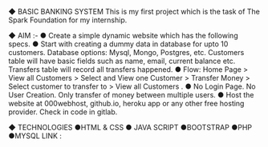 ◆ BASIC BANKING SYSTEM
  This is my first project which is the task of The Spark Foundation for my internship.

◆ AIM :-
●  Create a simple dynamic website which has the following specs.
●  Start with creating a dummy data in database for upto 10 
customers. Database options: Mysql, Mongo, Postgres, etc. 
Customers table will have basic fields such as name, email, 
current balance etc. Transfers table will record all transfers 
happened.
● Flow: Home Page > View all Customers > Select and View one 
Customer > Transfer Money > Select customer to transfer to > 
View all Customers . 
● No Login Page. No User Creation. Only transfer of money 
between multiple users. 
● Host the website at 000webhost, github.io, heroku app or any 
other free hosting provider. Check in code in gitlab.

◆ TECHNOLOGIES
●HTML & CSS
● JAVA SCRIPT
●BOOTSTRAP
●PHP
●MYSQL
LINK : 

